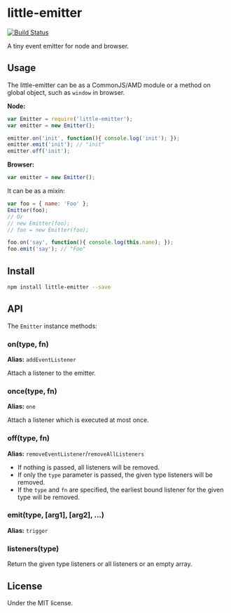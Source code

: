# little-emitter

[![Build Status](https://travis-ci.org/Alex1990/little-emitter.svg?branch=master)](https://travis-ci.org/Alex1990/little-emitter)

A tiny event emitter for node and browser.

## Usage

The little-emitter can be as a CommonJS/AMD module or a method on global object, such as `window` in browser.

**Node:**

```js
var Emitter = require('little-emitter');
var emitter = new Emitter();

emitter.on('init', function(){ console.log('init'); });
emitter.emit('init'); // "init"
emitter.off('init');
```
**Browser:**

```js
var emitter = new Emitter();
```

It can be as a mixin:

```js
var foo = { name: 'Foo' };
Emitter(foo);
// Or
// new Emitter(foo);
// foo = new Emitter(foo);

foo.on('say', function(){ console.log(this.name); });
foo.emit('say'); // "Foo"
```

## Install

```bash
npm install little-emitter --save
```

## API

The `Emitter` instance methods:

### on(type, fn)

**Alias:** `addEventListener`

Attach a listener to the emitter.

### once(type, fn)

**Alias:** `one`

Attach a listener which is executed at most once.

### off(type, fn)

**Alias:** `removeEventListener`/`removeAllListeners`

- If nothing is passed, all listeners will be removed.
- If only the `type` parameter is passed, the given type listeners will be removed.
- If the `type` and `fn` are specified, the earliest bound listener for the given type will be removed.

### emit(type, [arg1], [arg2], ...)

**Alias:** `trigger`

### listeners(type)

Return the given type listeners or all listeners or an empty array.

## License

Under the MIT license.
